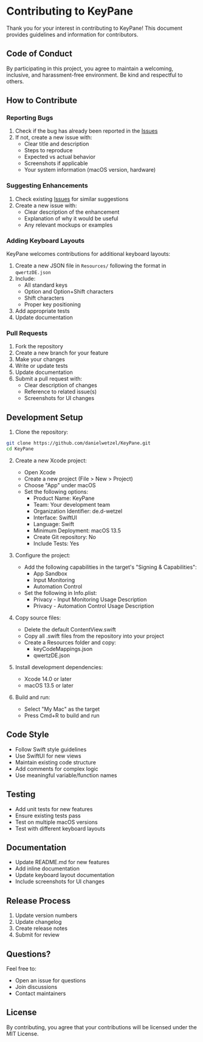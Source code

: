 # Contributing to KeyPane

Thank you for your interest in contributing to KeyPane! This document provides guidelines and information for contributors.

## Code of Conduct

By participating in this project, you agree to maintain a welcoming, inclusive, and harassment-free environment. Be kind and respectful to others.

## How to Contribute

### Reporting Bugs

1. Check if the bug has already been reported in the [Issues](https://github.com/danielwetzel/KeyPane/issues)
2. If not, create a new issue with:
   - Clear title and description
   - Steps to reproduce
   - Expected vs actual behavior
   - Screenshots if applicable
   - Your system information (macOS version, hardware)

### Suggesting Enhancements

1. Check existing [Issues](https://github.com/danielwetzel/KeyPane/issues) for similar suggestions
2. Create a new issue with:
   - Clear description of the enhancement
   - Explanation of why it would be useful
   - Any relevant mockups or examples

### Adding Keyboard Layouts

KeyPane welcomes contributions for additional keyboard layouts:

1. Create a new JSON file in `Resources/` following the format in `qwertzDE.json`
2. Include:
   - All standard keys
   - Option and Option+Shift characters
   - Shift characters
   - Proper key positioning
3. Add appropriate tests
4. Update documentation

### Pull Requests

1. Fork the repository
2. Create a new branch for your feature
3. Make your changes
4. Write or update tests
5. Update documentation
6. Submit a pull request with:
   - Clear description of changes
   - Reference to related issue(s)
   - Screenshots for UI changes

## Development Setup

1. Clone the repository:
```bash
git clone https://github.com/danielwetzel/KeyPane.git
cd KeyPane
```

2. Create a new Xcode project:
   - Open Xcode
   - Create a new project (File > New > Project)
   - Choose "App" under macOS
   - Set the following options:
     - Product Name: KeyPane
     - Team: Your development team
     - Organization Identifier: de.d-wetzel
     - Interface: SwiftUI
     - Language: Swift
     - Minimum Deployment: macOS 13.5
     - Create Git repository: No
     - Include Tests: Yes

3. Configure the project:
   - Add the following capabilities in the target's "Signing & Capabilities":
     - App Sandbox
     - Input Monitoring
     - Automation Control
   - Set the following in Info.plist:
     - Privacy - Input Monitoring Usage Description
     - Privacy - Automation Control Usage Description

4. Copy source files:
   - Delete the default ContentView.swift
   - Copy all .swift files from the repository into your project
   - Create a Resources folder and copy:
     - keyCodeMappings.json
     - qwertzDE.json

5. Install development dependencies:
   - Xcode 14.0 or later
   - macOS 13.5 or later

6. Build and run:
   - Select "My Mac" as the target
   - Press Cmd+R to build and run

## Code Style

- Follow Swift style guidelines
- Use SwiftUI for new views
- Maintain existing code structure
- Add comments for complex logic
- Use meaningful variable/function names

## Testing

- Add unit tests for new features
- Ensure existing tests pass
- Test on multiple macOS versions
- Test with different keyboard layouts

## Documentation

- Update README.md for new features
- Add inline documentation
- Update keyboard layout documentation
- Include screenshots for UI changes

## Release Process

1. Update version numbers
2. Update changelog
3. Create release notes
4. Submit for review

## Questions?

Feel free to:
- Open an issue for questions
- Join discussions
- Contact maintainers

## License

By contributing, you agree that your contributions will be licensed under the MIT License.